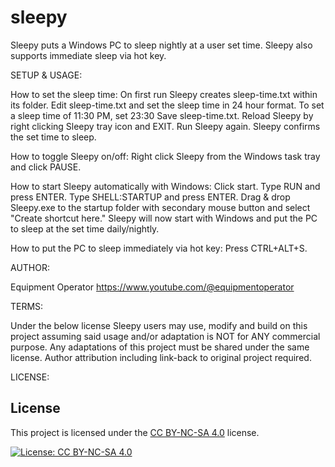 # sleepy
Sleepy puts a Windows PC to sleep nightly at a user set time. Sleepy also supports immediate sleep via hot key. 


SETUP & USAGE: 

How to set the sleep time: 
On first run Sleepy creates sleep-time.txt within its folder. 
Edit sleep-time.txt and set the sleep time in 24 hour format. To set a sleep time of 11:30 PM, set 23:30
Save sleep-time.txt.
Reload Sleepy by right clicking Sleepy tray icon and EXIT. 
Run Sleepy again. Sleepy confirms the set time to sleep.

How to toggle Sleepy on/off: 
Right click Sleepy from the Windows task tray and click PAUSE.

How to start Sleepy automatically with Windows: 
Click start. Type RUN and press ENTER. Type SHELL:STARTUP and press ENTER. Drag & drop Sleepy.exe to the startup folder with secondary mouse button and select "Create shortcut here." 
Sleepy will now start with Windows and put the PC to sleep at the set time daily/nightly. 

How to put the PC to sleep immediately via hot key: 
Press CTRL+ALT+S. 


AUTHOR: 

Equipment Operator
https://www.youtube.com/@equipmentoperator


TERMS: 

Under the below license Sleepy users may use, modify and build on this project assuming said usage and/or adaptation is NOT for ANY commercial purpose. 
Any adaptations of this project must be shared under the same license. 
Author attribution including link-back to original project required.  


LICENSE: 

## License
This project is licensed under the [CC BY-NC-SA 4.0](https://creativecommons.org/licenses/by-nc-sa/4.0/) license.

[![License: CC BY-NC-SA 4.0](https://img.shields.io/badge/License-CC%20BY--NC--SA%204.0-lightgrey.svg)](https://creativecommons.org/licenses/by-nc-sa/4.0/)
